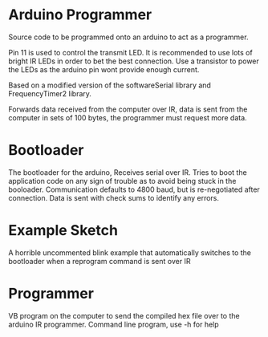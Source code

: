 # Arduino Programmer
Source code to be programmed onto an arduino to act as a programmer. 

Pin 11 is used to control the transmit LED. It is recommended to use lots of bright IR LEDs in order to bet the best connection. Use a transistor to power the LEDs as the arduino pin wont provide enough current.

Based on a modified version of the softwareSerial library and FrequencyTimer2 library.

Forwards data received from the computer over IR, data is sent from the computer in sets of 100 bytes, the programmer must request more data.



# Bootloader

The bootloader for the arduino, Receives serial over IR. Tries to boot the application code on any sign of trouble as to avoid being stuck in the booloader. Communication defaults to 4800 baud, but is re-negotiated  after connection. Data is sent with check sums to identify any errors.

# Example Sketch

A horrible uncommented blink example that automatically switches to the bootloader when a reprogram command is sent over IR

# Programmer

VB program on the computer to send the compiled hex file over to the arduino IR programmer. Command line program, use -h for help
